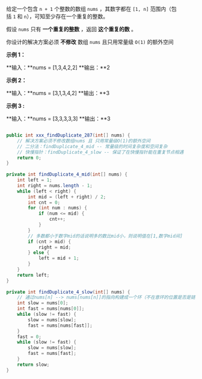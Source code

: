 给定一个包含 `n + 1` 个整数的数组 `nums` ，其数字都在 `[1, n]` 范围内（包括 `1` 和 `n`），可知至少存在一个重复的整数。

假设 `nums` 只有 **一个重复的整数** ，返回 **这个重复的数** 。

你设计的解决方案必须 **不修改** 数组 `nums` 且只用常量级 `O(1)` 的额外空间

**示例 1：**

**输入：**nums = [1,3,4,2,2]
**输出：**2

**示例 2：**

**输入：**nums = [3,1,3,4,2]
**输出：**3

**示例 3 :**

**输入：**nums = [3,3,3,3,3]
**输出：**3


```java

public int xxx_findDuplicate_287(int[] nums) {  
    // 解决方案必须不修改数组nums 且 只用常量级O(1)的额外空间  
    // 二分法：findDuplicate_4_mid -- 常量级的时间复杂度和空间复杂    
    // 快慢指针：findDuplicate_4_slow -- 保证了在快慢指针能在重复节点相遇    
    return 0;  
}  
  
private int findDuplicate_4_mid(int[] nums) {  
    int left = 1;  
    int right = nums.length - 1;  
    while (left < right) {  
        int mid = (left + right) / 2;  
        int cnt = 0;  
        for (int num : nums) {  
            if (num <= mid) {  
                cnt++;  
            }  
        }  
        // 多数都小于数字mid的话说明多的数比mid小，则说明值在[1,数字mid间]  
        if (cnt > mid) {  
            right = mid;  
        } else {  
            left = mid + 1;  
        }  
    }  
    return left;  
}  
  
private int findDuplicate_4_slow(int[] nums) {  
    // 通过nums[n] --> nums[nums[n]]的指向构建成一个环（不在意环的位置是否是链表最后只要保证环存在即可）  
    int slow = nums[0];  
    int fast = nums[nums[0]];  
    while (slow != fast) {  
        slow = nums[slow];  
        fast = nums[nums[fast]];  
    }  
    fast = 0;  
    while (slow != fast) {  
        slow = nums[slow];  
        fast = nums[fast];  
    }  
    return slow;  
}

```